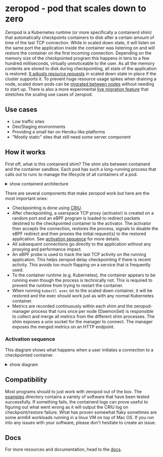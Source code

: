 # zeropod - pod that scales down to zero

Zeropod is a Kubernetes runtime (or more specifically a containerd shim) that
automatically checkpoints containers to disk after a certain amount of time of
the last TCP connection. While in scaled down state, it will listen on the same
port the application inside the container was listening on and will restore the
container on the first incoming connection. Depending on the memory size of the
checkpointed program this happens in tens to a few hundred milliseconds,
virtually unnoticeable to the user. As all the memory contents are stored to
disk during checkpointing, all state of the application is restored. [It adjusts
resource requests](#in-place-resource-scaling) in scaled down state in-place if
the cluster supports it. To prevent huge resource usage spikes when draining a
node, scaled down pods can be [migrated between nodes](#zeropodctroxdevmigrate)
without needing to start up. There is also a more experimental [live migration
feature](./docs/experimental/migration.md#live-migration) that stretches the
scaling use cases of zeropod.

## Use cases

* Low traffic sites
* Dev/Staging environments
* Providing a small tier on Heroku-like platforms
* "Mostly static" sites that still need some server component

## How it works

First off, what is this containerd shim? The shim sits between containerd and
the container sandbox. Each pod has such a long-running process that calls out
to runc to manage the lifecycle of all containers of a pod.

<details><summary>show containerd architecture</summary>

![containerd architecture](https://github.com/containerd/containerd/blob/81bc6ce6e9f8f74af1bbbf25126db3b461cb0520/docs/cri/architecture.png)

</details>

There are several components that make zeropod work but here are the most
important ones:

* Checkpointing is done using [CRIU](https://github.com/checkpoint-restore/criu).
* After checkpointing, a userspace TCP proxy (activator) is created on a
  random port and an eBPF program is loaded to redirect packets destined to
  the checkpointed container to the activator. The activator then accepts the
  connection, restores the process, signals to disable the eBPF redirect and
  then proxies the initial request(s) to the restored application. See
  [activation sequence](#activation-sequence) for more details.
* All subsequent connections go directly to the application without any
  proxying and performance impact.
* An eBPF probe is used to track the last TCP activity on the running
  application. This helps zeropod delay checkpointing if there is recent
  activity. This avoids too much flapping on a service that is frequently
  used.
* To the container runtime (e.g. Kubernetes), the container appears to be
  running even though the process is technically not. This is required to
  prevent the runtime from trying to restart the container.
* When running `kubectl exec` on to the scaled down container, it will be
  restored and the exec should work just as with any normal Kubernetes
  container.
* Metrics are recorded continuously within each shim and the zeropod-manager
  process that runs once per node (DaemonSet) is responsible to collect and
  merge all metrics from the different shim processes. The shim exposes a unix
  socket for the manager to connect. The manager exposes the merged metrics on
  an HTTP endpoint.

### Activation sequence

This diagram shows what happens when a user initiates a connection to a
checkpointed container.

<details><summary>show diagram</summary>

```mermaid
sequenceDiagram
    actor User
    participant Redirector
    participant Activator
    participant Container
    Note over Container: checkpointed
    Note over Activator: listening on port 41234
    User->>Redirector: TCP connect to port 80
    Note right of User: local port 12345
    Redirector->>Redirector: redirect to port 41234
    Redirector->>Activator: TCP connect
    Activator->>Activator: TCP accept
    Activator->>Container: restore
    loop every millisecond
        Activator->>Container: TCP connect to port 80
    end
    Note over Container: restored
    Container-->>Activator: TCP accept
    Activator-->>Redirector: TCP accept
    Redirector-->>Redirector: redirect to port 12345
    Redirector-->>User: TCP accept
    Note right of User: connection between user<br>and container established
    User->>Container: TCP connect to port 80
    Note over Redirector: pass
    Container-->>User: TCP accept
    Note over Redirector: pass
```

</details>

## Compatibility

Most programs should to just work with zeropod out of the box. The
[examples](./config/examples) directory contains a variety of software that have been
tested successfully. If something fails, the containerd logs can prove useful
to figuring out what went wrong as it will output the CRIU log on
checkpoint/restore failure. What has proven somewhat flaky sometimes are some
arm64 workloads running in a linux VM on top of Mac OS. If you run into any
issues with your software, please don't hesitate to create an issue.

## Docs

For more resources and documentation, head to the [docs](./docs/README.md).
